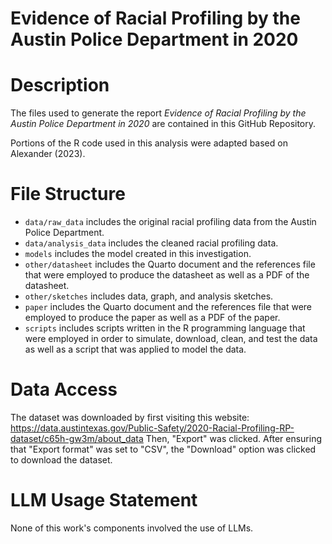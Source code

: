 # Evidence of Racial Profiling by the Austin Police Department in 2020

# Description

The files used to generate the report *Evidence of Racial Profiling by the Austin Police Department in 2020* are contained in this GitHub Repository.

Portions of the R code used in this analysis were adapted based on Alexander (2023).

# File Structure

- `data/raw_data` includes the original racial profiling data from the Austin Police Department.
- `data/analysis_data` includes the cleaned racial profiling data.
- `models` includes the model created in this investigation.
- `other/datasheet` includes the Quarto document and the references file that were employed to produce the datasheet as well as a PDF of the datasheet.
- `other/sketches` includes data, graph, and analysis sketches.
- `paper` includes the Quarto document and the references file that were employed to produce the paper as well as a PDF of the paper.
- `scripts` includes scripts written in the R programming language that were employed in order to simulate, download, clean, and test the data as well as a script that was applied to model the data.

# Data Access

The dataset was downloaded by first visiting this website: https://data.austintexas.gov/Public-Safety/2020-Racial-Profiling-RP-dataset/c65h-gw3m/about_data
Then, "Export" was clicked. After ensuring that "Export format" was set to "CSV", the "Download" option was clicked to download the dataset.

# LLM Usage Statement

None of this work's components involved the use of LLMs.
